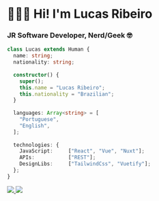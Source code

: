 # 🧑🏻‍💻 Hi! I'm Lucas Ribeiro
### JR Software Developer, Nerd/Geek 🤓

```typescript
class Lucas extends Human {
  name: string;
  nationality: string;
  
  constructor() {
    super();
    this.name = "Lucas Ribeiro";
    this.nationality = "Brazilian";
  }
  
  languages: Array<string> = [
    "Portuguese",
    "English",
  ];
  
  technologies: {
    JavaScript:     ["React", "Vue", "Nuxt"];
    APIs:           ["REST"];
    DesignLibs:     ["TailwindCss", "Vuetify"];
  };
}
```

<div>
  <a href="mailto:lucas.ribeiro711@gmail.com" target="_blank">
    <img src="https://img.shields.io/badge/Gmail-D14836?style=for-the-badge&logo=gmail&logoColor=white">
  </a>
  <a href="https://www.linkedin.com/in/lucasribeirolr/" target="_blank">
    <img src="https://img.shields.io/badge/LinkedIn-0077B5?style=for-the-badge&logo=linkedin&logoColor=white">
  </a>                                                                                                         
</div>
